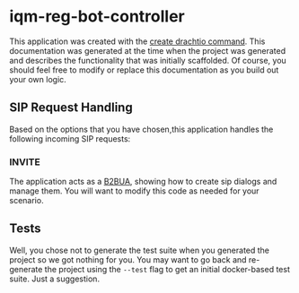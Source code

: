 # iqm-reg-bot-controller

This application was created with the [create drachtio command](https://www.npmjs.com/package/create-drachtio-app).  This documentation was generated at the time when the project was generated and describes the functionality that was initially scaffolded.  Of course, you should feel free to modify or replace this documentation as you build out your own logic.

## SIP Request Handling

Based on the options that you have chosen,this application handles the following incoming SIP requests:

### INVITE
The application acts as a [B2BUA](https://drachtio.org/api#srf-create-b2bua), showing how to create sip dialogs and manage them.  You will want to modify this code as needed for your scenario. 







## Tests
Well, you chose not to generate the test suite when you generated the project so we got nothing for you.  You may want to go back and re-generate the project using the `--test` flag to get an initial docker-based test suite.  Just a suggestion.
